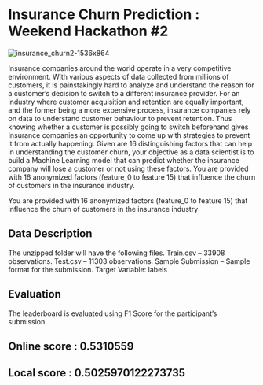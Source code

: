 # Insurance Churn Prediction : Weekend Hackathon #2

![insurance_churn2-1536x864](https://user-images.githubusercontent.com/56091634/83671417-52eaa700-a5f2-11ea-9a43-4b43a6105006.jpg)


Insurance companies around the world operate in a very competitive environment. With various aspects of data collected from millions of customers, it is painstakingly hard to analyze and understand the reason for a customer’s decision to switch to a different insurance provider.
For an industry where customer acquisition and retention are equally important, and the former being a more expensive process, insurance companies rely on data to understand customer behaviour to prevent retention. Thus knowing whether a customer is possibly going to switch beforehand gives Insurance companies an opportunity to come up with strategies to prevent it from actually happening.
Given are 16 distinguishing factors that can help in understanding the customer churn, your objective as a data scientist is to build a Machine Learning model that can predict whether the insurance company will lose a customer or not using these factors.
You are provided with 16 anonymized factors (feature_0 to feature 15) that influence the churn of customers in the insurance industry.

You are provided with 16 anonymized factors (feature_0 to feature 15) that influence the churn of customers in the insurance industry

## Data Description
The unzipped folder will have the following files.
Train.csv – 33908 observations.
Test.csv – 11303 observations.
Sample Submission – Sample format for the submission.
Target Variable: labels

## Evaluation
The leaderboard is evaluated using F1 Score for the participant’s submission.

## Online score : 0.5310559

## Local score : 0.5025970122273735
